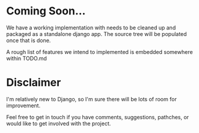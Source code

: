 # Coming Soon...

We have a working implementation with needs to be cleaned up and packaged
as a standalone django app. The source tree will be populated once that is
done.

A rough list of features we intend to implemented is embedded somewhere
within TODO.md


# Disclaimer

I'm relatively new to Django, so I'm sure there will be lots of room for
improvement. 

Feel free to get in touch if you have comments, suggestions, pathches, or
would like to get involved with the project.
